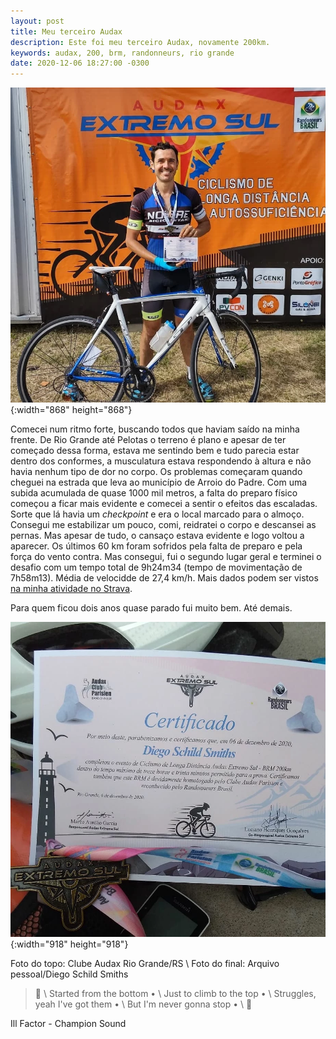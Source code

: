 ```yaml
---
layout: post
title: Meu terceiro Audax
description: Este foi meu terceiro Audax, novamente 200km.
keywords: audax, 200, brm, randonneurs, rio grande
date: 2020-12-06 18:27:00 -0300
---
```


![Eu segurando meu certificado de conclusão do BRM 200. Minha bicicleta na minha frente.](/assets/images/blog/2020-12-06-meu_terceiro_audax/audax-01.webp){:width="868" height="868"}

Comecei num ritmo forte, buscando todos que haviam saído na minha frente. De Rio Grande até Pelotas o terreno é plano e apesar de ter começado dessa forma, estava me sentindo bem e tudo parecia estar dentro dos conformes, a musculatura estava respondendo à altura e não havia nenhum tipo de dor no corpo. Os problemas começaram quando cheguei na estrada que leva ao município de Arroio do Padre. Com uma subida acumulada de quase 1000 mil metros, a falta do preparo físico começou a ficar mais evidente e comecei a sentir o efeitos das escaladas. Sorte que lá havia um *checkpoint* e era o local marcado para o almoço. Consegui me estabilizar um pouco, comi, reidratei o corpo e descansei as pernas. Mas apesar de tudo, o cansaço estava evidente e logo voltou a aparecer. Os últimos 60 km foram sofridos pela falta de preparo e pela força do vento contra. Mas consegui, fui o segundo lugar geral e terminei o desafio com um tempo total de 9h24m34 (tempo de movimentação de 7h58m13). Média de velocidde de 27,4 km/h. Mais dados podem ser vistos [na minha atividade no Strava](https://www.strava.com/activities/4439173624).

Para quem ficou dois anos quase parado fui muito bem. Até demais.

![Meu certificado de conclusão do BRM 200 junto a medalha.](/assets/images/blog/2020-12-06-meu_terceiro_audax/audax-02.webp){:width="918" height="918"}

Foto do topo: Clube Audax Rio Grande/RS \\
Foto do final: Arquivo pessoal/Diego Schild Smiths

> &#127932; \\
Started from the bottom • \\
Just to climb to the top • \\
Struggles, yeah I've got them • \\
But I'm never gonna stop • \\
&#127932;

Ill Factor - Champion Sound



